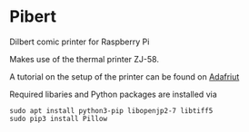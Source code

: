 # Pibert
Dilbert comic printer for Raspberry Pi

Makes use of the thermal printer ZJ-58.

A tutorial on the setup of the printer can be found on [Adafriut](https://learn.adafruit.com/instant-camera-using-raspberry-pi-and-thermal-printer/system-setup)

Required libaries and Python packages are installed via
```
sudo apt install python3-pip libopenjp2-7 libtiff5
sudo pip3 install Pillow
```
